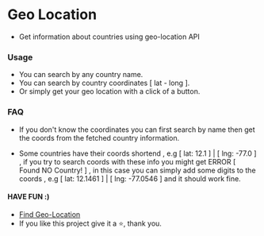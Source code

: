 # Geo Location

- Get information about countries using geo-location API

### Usage

- You can search by any country name.
- You can search by country coordinates [ lat - long ].
- Or simply get your geo location with a click of a button.

### FAQ

- If you don't know the coordinates you can first search by name then get the coords from the fetched country information.

- Some countries have their coords shortend , e.g [ lat: 12.1 ] | [ lng: -77.0 ] , if you try to search coords with these info you might get ERROR [ Found NO Country! ] , in this case you can simply add some digits to the coords , e.g [ lat: 12.1461 ] | [ lng: -77.0546 ] and it should work fine.

#### HAVE FUN :)

- [Find Geo-Location](https://geo-location-beta.vercel.app/)
- If you like this project give it a ⭐, thank you.
